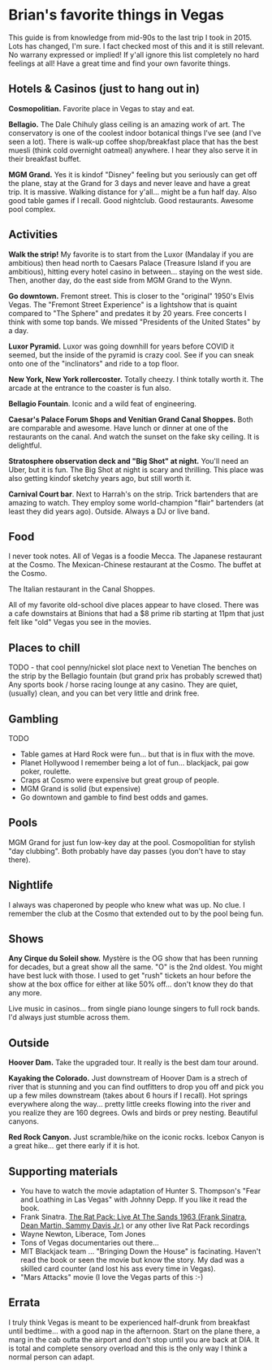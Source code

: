 # Brian's favorite things in Vegas

This guide is from knowledge from mid-90s to the last trip I took in 2015. Lots has changed, I'm sure. I fact checked most of this and it is still relevant. No warrany expressed or implied! If y'all ignore this list completely no hard feelings at all! Have a great time and find your own favorite things. 

## Hotels & Casinos (just to hang out in)

__Cosmopolitian.__ Favorite place in Vegas to stay and eat. 

__Bellagio.__ The Dale Chihuly glass ceiling is an amazing work of art. The conservatory is one of the coolest indoor botanical things I've see (and I've seen a lot). There is walk-up coffee shop/breakfast place that has the best muesli (think cold overnight oatmeal) anywhere. I hear they also serve it in their breakfast buffet.

__MGM Grand.__ Yes it is kindof "Disney" feeling but you seriously can get off the plane, stay at the Grand for 3 days and never leave and have a great trip. It is massive. Walking distance for y'all... might be a fun half day. Also good table games if I recall. Good nightclub. Good restaurants. Awesome pool complex. 

## Activities

__Walk the strip!__ My favorite is to start from the Luxor (Mandalay if you are ambitious) then head north to Caesars Palace (Treasure Island if you are ambitious), hitting every hotel casino in between... staying on the west side. Then, another day, do the east side from MGM Grand to the Wynn.

__Go downtown.__ Fremont street. This is closer to the "original" 1950's Elvis Vegas. The "Fremont Street Experience" is a lightshow that is quaint compared to "The Sphere" and predates it by 20 years. Free concerts I think with some top bands. We missed "Presidents of the United States" by a day.

__Luxor Pyramid.__  Luxor was going downhill for years before COVID it seemed, but the inside of the pyramid is crazy cool. See if you can sneak onto one of the "inclinators" and ride to a top floor.

__New York, New York rollercoster.__ Totally cheezy. I think totally worth it. The arcade at the entrance to the coaster is fun also.

__Bellagio Fountain__. Iconic and a wild feat of engineering.

__Caesar's Palace Forum Shops and Venitian Grand Canal Shoppes.__ Both are comparable and awesome. Have lunch or dinner at one of the restaurants on the canal. And watch the sunset on the fake sky ceiling. It is delightful.

__Stratosphere observation deck and "Big Shot" at night.__ You'll need an Uber, but it is fun. The Big Shot at night is scary and thrilling. This place was also getting kindof sketchy years ago, but still worth it.

__Carnival Court bar__. Next to Harrah's on the strip. Trick bartenders that are amazing to watch. They employ some world-champion "flair" bartenders (at least they did years ago). Outside. Always a DJ or live band. 

## Food

I never took notes. All of Vegas is a foodie Mecca. The Japanese restaurant at the Cosmo. The Mexican-Chinese restaurant at the Cosmo. The buffet at the Cosmo. 

The Italian restaurant in the Canal Shoppes. 

All of my favorite old-school dive places appear to have closed. There was a cafe downstairs at Binions that had a $8 prime rib starting at 11pm that just felt like "old" Vegas you see in the movies.


## Places to chill

TODO - that cool penny/nickel slot place next to Venetian
The benches on the strip by the Bellagio fountain (but grand prix has probably screwed that)
Any sports book / horse racing lounge at any casino. They are quiet, (usually) clean, and you can bet very little and drink free.


## Gambling

TODO

* Table games at Hard Rock were fun... but that is in flux with the move. 
* Planet Hollywood I remember being a lot of fun... blackjack, pai gow poker, roulette.
* Craps at Cosmo were expensive but great group of people.
* MGM Grand is solid (but expensive)
* Go downtown and gamble to find best odds and games.


## Pools

MGM Grand for just fun low-key day at the pool. Cosmopolitian for stylish "day clubbing". Both probably have day passes (you don't have to stay there).


## Nightlife

I always was chaperoned by people who knew what was up. No clue. I remember the club at the Cosmo that extended out to by the pool being fun.


## Shows

__Any Cirque du Soleil show.__ Mystère is the OG show that has been running for decades, but a great show all the same. "O" is the 2nd oldest. You might have best luck with those. I used to get "rush" tickets an hour before the show at the box office for either at like 50% off... don't know they do that any more.

Live music in casinos... from single piano lounge singers to full rock bands. I'd always just stumble across them.

## Outside

__Hoover Dam.__ Take the upgraded tour. It really is the best dam tour around.

__Kayaking the Colorado.__ Just downstream of Hoover Dam is a strech of river that is stunning and you can find outfitters to drop you off and pick you up a few miles downstream (takes about 6 hours if I recall). Hot springs everywhere along the way... pretty little creeks flowing into the river and you realize they are 160 degrees. Owls and birds or prey nesting. Beautiful canyons.

__Red Rock Canyon.__ Just scramble/hike on the iconic rocks. Icebox Canyon is a great hike... get there early if it is hot.


## Supporting materials

* You have to watch the movie adaptation of Hunter S. Thompson's "Fear and Loathing in Las Vegas" with Johnny Depp. If you like it read the book.  
* Frank Sinatra. [The Rat Pack: Live At The Sands 1963 (Frank Sinatra, Dean Martin, Sammy Davis Jr.)](https://www.youtube.com/watch?v=ZCvLddZFjzg) or any other live Rat Pack recordings
* Wayne Newton, Liberace, Tom Jones 
* Tons of Vegas documentaries out there...
* MIT Blackjack team ... "Bringing Down the House" is facinating. Haven't read the book or seen the movie but know the story. My dad was a skilled card counter (and lost his ass every time in Vegas).
* "Mars Attacks" movie (I love the Vegas parts of this :-) 

## Errata

I truly think Vegas is meant to be experienced half-drunk from breakfast until bedtime... with a good nap in the afternoon. Start on the plane there, a marg in the cab outta the airport and don't stop until you are back at DIA. It is total and complete sensory overload and this is the only way I think a normal person can adapt. 





